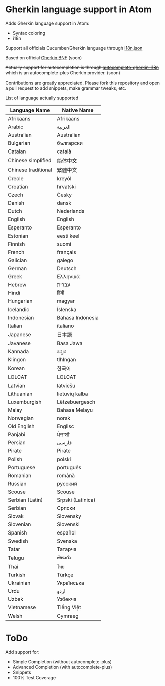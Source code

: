 # Gherkin language support in Atom

Adds Gherkin language support in Atom:
* Syntax coloring
* i18n

Support all officials Cucumber/Gherkin language through [i18n.json](https://github.com/cucumber/gherkin/blob/master/lib/gherkin/i18n.json)

~~Based on official [Gherkin BNF](https://github.com/cucumber/gherkin/wiki/BNF)~~ (soon)

~~Actually support for autocompletion is through [autocomplete-gherkin-i18n](https://github.com/mackoj/autocomplete-gherkin-i18n) which is an autocomplete-plus Gherkin provider.~~ (soon)

Contributions are greatly appreciated. Please fork this repository and open a
pull request to add snippets, make grammar tweaks, etc.

List of language actually supported

|Language Name|Native Name|
|-------------|-----------|
|Afrikaans|Afrikaans|
|Arabic|العربية|
|Australian|Australian|
|Bulgarian|български|
|Catalan|català|
|Chinese simplified|简体中文|
|Chinese traditional|繁體中文|
|Creole|kreyòl|
|Croatian|hrvatski|
|Czech|Česky|
|Danish|dansk|
|Dutch|Nederlands|
|English|English|
|Esperanto|Esperanto|
|Estonian|eesti keel|
|Finnish|suomi|
|French|français|
|Galician|galego|
|German|Deutsch|
|Greek|Ελληνικά|
|Hebrew|עברית|
|Hindi|हिंदी|
|Hungarian|magyar|
|Icelandic|Íslenska|
|Indonesian|Bahasa Indonesia|
|Italian|italiano|
|Japanese|日本語|
|Javanese|Basa Jawa|
|Kannada|ಕನ್ನಡ|
|Klingon|tlhIngan|
|Korean|한국어|
|LOLCAT|LOLCAT|
|Latvian|latviešu|
|Lithuanian|lietuvių kalba|
|Luxemburgish|Lëtzebuergesch|
|Malay|Bahasa Melayu|
|Norwegian|norsk|
|Old English|Englisc|
|Panjabi|ਪੰਜਾਬੀ|
|Persian|فارسی|
|Pirate|Pirate|
|Polish|polski|
|Portuguese|português|
|Romanian|română|
|Russian|русский|
|Scouse|Scouse|
|Serbian (Latin)|Srpski (Latinica)|
|Serbian|Српски|
|Slovak|Slovensky|
|Slovenian|Slovenski|
|Spanish|español|
|Swedish|Svenska|
|Tatar|Татарча|
|Telugu|తెలుగు|
|Thai|ไทย|
|Turkish|Türkçe|
|Ukrainian|Українська|
|Urdu|اردو|
|Uzbek|Узбекча|
|Vietnamese|Tiếng Việt|
|Welsh|Cymraeg|

<!--
![Capture #1](https://f.cloud.github.com/assets/69169/2290250/c35d867a-a017-11e3-86be-cd7c5bf3ff9b.gif)
![Capture #2](https://f.cloud.github.com/assets/69169/2290250/c35d867a-a017-11e3-86be-cd7c5bf3ff9b.gif)
![Capture #3](https://f.cloud.github.com/assets/69169/2290250/c35d867a-a017-11e3-86be-cd7c5bf3ff9b.gif)
![Capture #4](https://f.cloud.github.com/assets/69169/2290250/c35d867a-a017-11e3-86be-cd7c5bf3ff9b.gif)
![Capture #5](https://f.cloud.github.com/assets/69169/2290250/c35d867a-a017-11e3-86be-cd7c5bf3ff9b.gif)
-->

# ToDo

Add support for:
* Simple Completion (without autocomplete-plus)
* Advanced Completion (with autocomplete-plus)
* Snippets
* 100% Test Coverage
